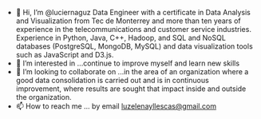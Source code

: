 - 👋 Hi, I’m @luciernaguz  Data Engineer with a certificate in Data Analysis and Visualization
  from Tec de Monterrey and more than ten years of experience in the telecommunications and customer service industries. 
  Experience in Python, Java, C++, Hadoop, and SQL and NoSQL databases (PostgreSQL, MongoDB, MySQL) and data visualization tools such as JavaScript and D3.js.
- 👀 I’m interested in ...continue to improve myself and learn new skills
- 💞️ I’m looking to collaborate on ...in the area of an organization where a good data consolidation is carried out and is in continuous improvement, where results are sought       that impact inside and outside the organization.
- 📫 How to reach me ... by email luzelenayllescas@gmail.com
 
<!---
luciernaguz/luciernaguz is a ✨ special ✨ repository because its `README.md` (this file) appears on your GitHub profile.
You can click the Preview link to take a look at your changes.
--->
